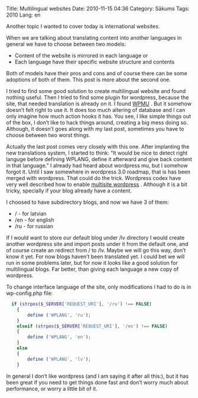 Title: Multilingual websites
Date: 2010-11-15 04:36
Category: Sākums
Tags: 2010
Lang: en

Another topic I wanted to cover today is international websites.

When we are talking about translating content into another languages
in general we have to choose between two models:

- Content of the website is mirrored in each language or
- Each language have their specific website structure and contents

Both of models have their pros and cons and of course there can be
some adoptions of both of them. This post is more about the second
one.

I tried to find some good solution to create multilingual website and
found nothing useful. Then I tried to find some plugin for wordpress,
because the site, that needed translation is already on it. I found
[WPMU][1] . But it somehow doesn’t felt right to use it.
It does too much altering of database and I can only imagine how much
action hooks it has. You see, I like simple things out of the box, I
don’t like to hack things around, creating a big mess doing so.
Although, it doesn’t goes along with my last post, sometimes you have
to choose between two worst things.

Actually the last post comes very closely with this one. After
implanting the new translations system, I started to think: “It would
be nice to detect right languge before defining WPLANG, define it
afterward and give back content in that language.” I already had heard
about wordpress mu, but I somehow forgot it. Until I saw somewhere in
wordpress 3.0 roadmap, that is has been merged with wordpress. That
could do the trick. Wordpress codex have very well described how to
enable [multisite
wordpress][2] . Although it
is a bit tricky, specially if your blog already have a content.

I choosed to have subdirectory blogs, and now we have 3 of them:

 - / - for latvian
 - /en - for english
 - /ru - for russian

If I would want to store our default blog under /lv directory I would
create another wordpress site and import posts under it from the
default one, and of course create an redirect from / to /lv. Maybe we
will go this way, don’t know it yet. For now blogs haven’t been
translated yet. I could bet we will run in some problems later, but
for now it looks like a good solution for multilingual blogs. Far
better, than giving each language a new copy of wordpress.

To change interface language of the site, only modifications I had to
do is in wp-config.php file:

```php
  if (strpos($_SERVER['REQUEST_URI'], '/ru') !== FALSE)
    {
        define ('WPLANG', 'ru');
    }
    elseif (strpos($_SERVER['REQUEST_URI'], '/en') !== FALSE)
    {
        define ('WPLANG', 'en');
    }
    else
    {
        define ('WPLANG', 'lv');
    }
```

In general I don’t like wordpress (and I am saying it after all
this:), but it has been great if you need to get things done fast and
don’t worry much about performance, or worry a little bit of it.

[1]: http://wpmu.org/
[2]: http://codex.wordpress.org/Create_A_Network
